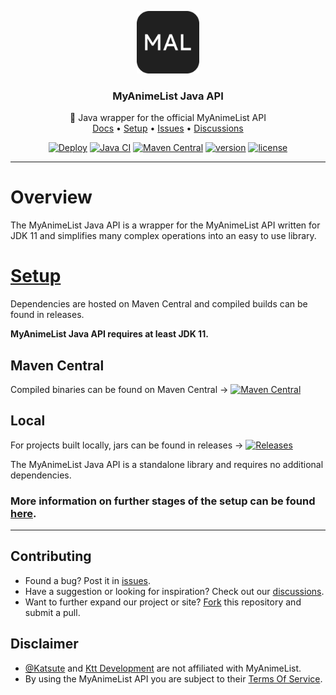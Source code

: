 <p align="center">
    <a href="https://github.com/Katsute/MyAnimeList-Java-API">
        <img src="https://raw.githubusercontent.com/Katsute/MyAnimeList-Java-API/main/logo.png" alt="Logo" width="100" height="100">
    </a>
    <h3 align="center">MyAnimeList Java API</h3>
    <p align="center">
        📘 Java wrapper for the official MyAnimeList API
        <br />
        <a href="https://myanimelist.kttdevelopment.com/documentation/">Docs</a>
        •
        <a href="https://myanimelist.kttdevelopment.com/setup/">Setup</a>
        •
        <a href="https://github.com/Katsute/MyAnimeList-Java-API/issues">Issues</a>
        •
        <a href="https://github.com/Katsute/MyAnimeList-Java-API/discussions">Discussions</a>
    </p>
</p>

<p align="center">
    <a href="https://github.com/Katsute/MyAnimeList-Java-API/actions?query=workflow%3ADeploy"><img title="Deploy" src="https://github.com/Katsute/MyAnimeList-Java-API/workflows/Deploy/badge.svg"></a>
    <a href="https://github.com/Katsute/MyAnimeList-Java-API/actions?query=workflow%3A%22Java+CI%22"><img title="Java CI" src="https://github.com/Katsute/MyAnimeList-Java-API/workflows/Java%20CI/badge.svg"></a>
    <a href="https://mvnrepository.com/artifact/com.kttdevelopment/myanimelist"><img title="Maven Central" src="https://img.shields.io/maven-central/v/com.kttdevelopment/MyAnimeList-Java-API"></a>
    <a href="https://github.com/Katsute/MyAnimeList-Java-API/releases"><img title="version" src="https://img.shields.io/github/v/release/Katsute/MyAnimeList-Java-API"></a>
    <a href="https://github.com/Katsute/MyAnimeList-Java-API/blob/main/LICENSE"><img title="license" src="https://img.shields.io/github/license/Katsute/MyAnimeList-Java-API"></a>
</p>

---

# Overview

The MyAnimeList Java API is a wrapper for the MyAnimeList API written for JDK 11 and simplifies many complex operations into an easy to use library.

# [Setup](https://myanimelist.kttdevelopment.com/setup)

Dependencies are hosted on Maven Central and compiled builds can be found in releases.

**MyAnimeList Java API requires at least JDK 11.**

## Maven Central

Compiled binaries can be found on Maven Central → [![Maven Central](https://img.shields.io/maven-central/v/com.kttdevelopment/MyAnimeList-Java-API)](https://mvnrepository.com/artifact/com.kttdevelopment/myanimelist)

## Local

For projects built locally, jars can be found in releases → [![Releases](https://img.shields.io/github/v/release/Katsute/MyAnimeList-Java-API)](https://github.com/Katsute/MyAnimeList-Java-API/releases)

The MyAnimeList Java API is a standalone library and requires no additional dependencies.


### More information on further stages of the setup can be found [here](https://myanimelist.kttdevelopment.com/setup).

---

## Contributing

- Found a bug? Post it in [issues](https://github.com/Katsute/MyAnimeList-Java-API/issues).
- Have a suggestion or looking for inspiration? Check out our [discussions](https://github.com/Katsute/MyAnimeList-Java-API/discussions).
- Want to further expand our project or site? [Fork](https://github.com/Katsute/MyAnimeList-Java-API/fork) this repository and submit a pull.

## Disclaimer
- [@Katsute](https://github.com/Katsute) and [Ktt&nbsp;Development](https://github.com/Ktt-Development) are not affiliated with MyAnimeList.
- By using the MyAnimeList API you are subject to their [Terms Of Service](https://myanimelist.net/static/apiagreement.html).
